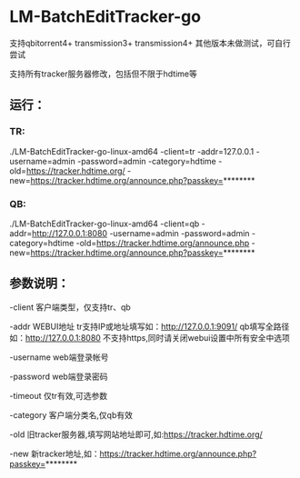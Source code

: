 # LM-BatchEditTracker-go

支持qbitorrent4+ transmission3+ transmission4+ 其他版本未做测试，可自行尝试

支持所有tracker服务器修改，包括但不限于hdtime等

## 运行：
### TR:
./LM-BatchEditTracker-go-linux-amd64 -client=tr -addr=127.0.0.1 -username=admin -password=admin -category=hdtime -old=https://tracker.hdtime.org/ -new=https://tracker.hdtime.org/announce.php?passkey=********
### QB:
./LM-BatchEditTracker-go-linux-amd64 -client=qb -addr=http://127.0.0.1:8080 -username=admin -password=admin -category=hdtime -old=https://tracker.hdtime.org/announce.php -new=https://tracker.hdtime.org/announce.php?passkey=********

## 参数说明：
-client 客户端类型，仅支持tr、qb

-addr WEBUI地址 tr支持IP或地址填写如：http://127.0.0.1:9091/  qb填写全路径如：http://127.0.0.1:8080 不支持https,同时请关闭webui设置中所有安全中选项

-username web端登录帐号

-password web端登录密码

-timeout 仅tr有效,可选参数

-category 客户端分类名,仅qb有效

-old 旧tracker服务器,填写网站地址即可,如:https://tracker.hdtime.org/

-new 新tracker地址,如：https://tracker.hdtime.org/announce.php?passkey=********

